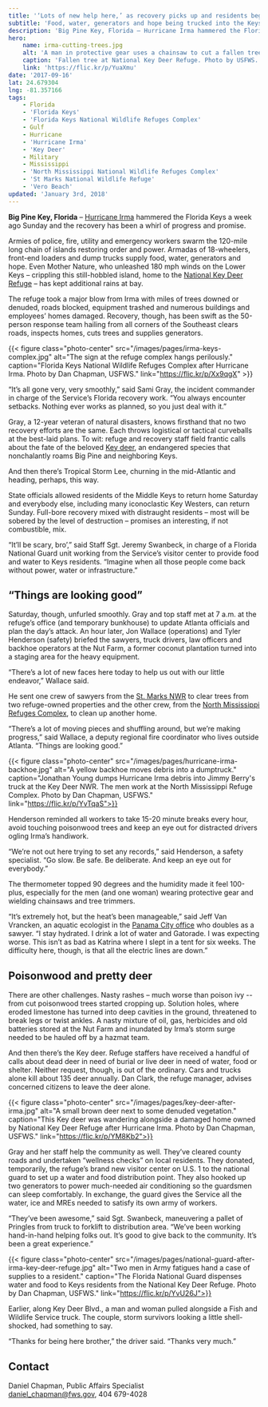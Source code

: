 ```yaml
---
title: '‘Lots of new help here,’ as recovery picks up and residents begin returning'
subtitle: 'Food, water, generators and hope being trucked into the Keys'
description: 'Big Pine Key, Florida – Hurricane Irma hammered the Florida Keys a week ago Sunday and the recovery has been a whirl of progress and promise.'
hero:
    name: irma-cutting-trees.jpg
    alt: 'A man in protective gear uses a chainsaw to cut a fallen tree.'
    caption: 'Fallen tree at National Key Deer Refuge. Photo by USFWS.'
    link: 'https://flic.kr/p/YuaXmu'
date: '2017-09-16'
lat: 24.679304
lng: -81.357166
tags:
    - Florida
    - 'Florida Keys'
    - 'Florida Keys National Wildlife Refuges Complex'
    - Gulf
    - Hurricane
    - 'Hurricane Irma'
    - 'Key Deer'
    - Military
    - Mississippi
    - 'North Mississippi National Wildlife Refuges Complex'
    - 'St Marks National Wildlife Refuge'
    - 'Vero Beach'
updated: 'January 3rd, 2018'
---
```

  
**Big Pine Key, Florida** – [Hurricane Irma](https://www.fws.gov/hurricane/irma) hammered the Florida Keys a week ago Sunday and the recovery has been a whirl of progress and promise.

Armies of police, fire, utility and emergency workers swarm the 120-mile long chain of islands restoring order and power. Armadas of 18-wheelers, front-end loaders and dump trucks supply food, water, generators and hope. Even Mother Nature, who unleashed 180 mph winds on the Lower Keys – crippling this still-hobbled island, home to the [National Key Deer Refuge](https://www.fws.gov/refuge/National_Key_Deer_Refuge/) – has kept additional rains at bay.

The refuge took a major blow from Irma with miles of trees downed or denuded, roads blocked, equipment trashed and numerous buildings and employees’ homes damaged. Recovery, though, has been swift as the 50-person response team hailing from all corners of the Southeast clears roads, inspects homes, cuts trees and supplies generators. 

{{< figure class="photo-center" src="/images/pages/irma-keys-complex.jpg" alt="The sign at the refuge complex hangs perilously." caption="Florida Keys National Wildlife Refuges Complex after Hurricane Irma. Photo by Dan Chapman, USFWS." link="https://flic.kr/p/Xx9qgX" >}}

“It’s all gone very, very smoothly,” said Sami Gray, the incident commander in charge of the Service’s Florida recovery work. “You always encounter setbacks. Nothing ever works as planned, so you just deal with it.”

Gray, a 12-year veteran of natural disasters, knows firsthand that no two recovery efforts are the same. Each throws logistical or tactical curveballs at the best-laid plans. To wit: refuge and recovery staff field frantic calls about the fate of the beloved [Key deer](https://www.fws.gov/refuge/National_Key_Deer_Refuge/wildlife_and_habitat/key_deer.html), an endangered species that nonchalantly roams Big Pine and neighboring Keys.

And then there’s Tropical Storm Lee, churning in the mid-Atlantic and heading, perhaps, this way.

State officials allowed residents of the Middle Keys to return home Saturday and everybody else, including many iconoclastic Key Westers, can return Sunday. Full-bore recovery mixed with distraught residents – most will be sobered by the level of destruction – promises an interesting, if not combustible, mix.

“It’ll be scary, bro’,” said Staff Sgt. Jeremy Swanbeck, in charge of a Florida National Guard unit working from the Service’s visitor center to provide food and water to Keys residents. “Imagine when all those people come back without power, water or infrastructure.”

## “Things are looking good”

Saturday, though, unfurled smoothly. Gray and top staff met at 7 a.m. at the refuge’s office (and temporary bunkhouse) to update Atlanta officials and plan the day’s attack. An hour later, Jon Wallace (operations) and Tyler Henderson (safety) briefed the sawyers, truck drivers, law officers and backhoe operators at the Nut Farm, a former coconut plantation turned into a staging area for the heavy equipment.

“There’s a lot of new faces here today to help us out with our little endeavor,” Wallace said.

He sent one crew of sawyers from the [St. Marks NWR](https://www.fws.gov/refuge/st_marks/) to clear trees from two refuge-owned properties and the other crew, from the [North Mississippi Refuges Complex](https://www.fws.gov/refuge/Coldwater_River/About_the_Complex.html), to clean up another home. 

“There’s a lot of moving pieces and shuffling around, but we’re making progress,” said Wallace, a deputy regional fire coordinator who lives outside Atlanta. “Things are looking good.”

{{< figure class="photo-center" src="/images/pages/hurricane-irma-backhoe.jpg" alt="A yellow backhoe moves debris into a dumptruck." caption="Jonathan Young dumps Hurricane Irma debris into Jimmy Berry's truck at the Key Deer NWR. The men work at the North Mississippi Refuge Complex. Photo by Dan Chapman, USFWS." link="https://flic.kr/p/YvTqaS">}}

Henderson reminded all workers to take 15-20 minute breaks every hour, avoid touching poisonwood trees and keep an eye out for distracted drivers ogling Irma’s handiwork.

“We’re not out here trying to set any records,” said Henderson, a safety specialist. “Go slow. Be safe. Be deliberate. And keep an eye out for everybody.”

The thermometer topped 90 degrees and the humidity made it feel 100-plus, especially for the men (and one woman) wearing protective gear and wielding chainsaws and tree trimmers.

“It’s extremely hot, but the heat’s been manageable,” said Jeff Van Vrancken, an aquatic ecologist in the [Panama City office](https://www.fws.gov/panamacity/) who doubles as a sawyer. “I stay hydrated. I drink a lot of water and Gatorade. I was expecting worse. This isn’t as bad as Katrina where I slept in a tent for six weeks. The difficulty here, though, is that all the electric lines are down.”

## Poisonwood and pretty deer

There are other challenges. Nasty rashes – much worse than poison ivy -- from cut poisonwood trees started cropping up. Solution holes, where eroded limestone has turned into deep cavities in the ground, threatened to break legs or twist ankles. A nasty mixture of oil, gas, herbicides and old batteries stored at the Nut Farm and inundated by Irma’s storm surge needed to be hauled off by a hazmat team.

And then there’s the Key deer. Refuge staffers have received a handful of calls about dead deer in need of burial or live deer in need of water, food or shelter. Neither request, though, is out of the ordinary. Cars and trucks alone kill about 135 deer annually. Dan Clark, the refuge manager, advises concerned citizens to leave the deer alone. 

{{< figure class="photo-center" src="/images/pages/key-deer-after-irma.jpg" alt="A small brown deer next to some denuded vegetation." caption="This Key deer was wandering alongside a damaged home owned by National Key Deer Refuge after Hurricane Irma. Photo by Dan Chapman, USFWS." link="https://flic.kr/p/YM8Kb2">}}

Gray and her staff help the community as well. They’ve cleared county roads and undertaken “wellness checks” on local residents. They donated, temporarily, the refuge’s brand new visitor center on U.S. 1 to the national guard to set up a water and food distribution point. They also hooked up two generators to power much-needed air conditioning so the guardsmen can sleep comfortably. In exchange, the guard gives the Service all the water, ice and MREs needed to satisfy its own army of workers.

“They’ve been awesome,” said Sgt. Swanbeck, maneuvering a pallet of Pringles from truck to forklift to distribution area. “We’ve been working hand-in-hand helping folks out. It’s good to give back to the community. It’s been a great experience.”

{{< figure class="photo-center" src="/images/pages/national-guard-after-irma-key-deer-refuge.jpg" alt="Two men in Army fatigues hand a case of supplies to a resident." caption="The Florida National Guard dispenses water and food to Keys residents from the National Key Deer Refuge. Photo by Dan Chapman, USFWS." link="https://flic.kr/p/YvU26J">}}

Earlier, along Key Deer Blvd., a man and woman pulled alongside a Fish and Wildlife Service truck. The couple, storm survivors looking a little shell-shocked, had something to say.

“Thanks for being here brother,” the driver said. “Thanks very much.”

## Contact

Daniel Chapman, Public Affairs Specialist  
[daniel_chapman@fws.gov](mailto:daniel_chapman@fws.gov), 404 679-4028
